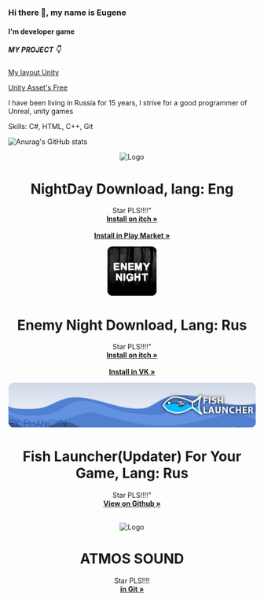 ### Hi there 👋, my name is Eugene
#### I'm developer game
##### MY PROJECT 👇

<a href="https://github.com/phancyn/phancyn/blob/main/My_layout_Unity.wlt">My layout Unity</a>

<a href="https://github.com/phancyn/Top-Assets-For-Unity-Free/tree/main">Unity Asset's Free</a>

I have been living in Russia for 15 years, I strive for a good programmer of Unreal, unity games

Skills: C#, HTML, C++, Git

![Anurag's GitHub stats](https://github-readme-stats.vercel.app/api?username=phancyn&hide=contribs,prs)


<p align="center">
  <a href="#">
  </a>
  <p align="center">
   <img width="100" height="100" src="https://github.com/phancyn/image/blob/main/logo-nightday2.png" alt="Logo">
     <h1 align="center"><b>NightDay Download, lang: Eng</b></h1>
        <p align="center">
      Star PLS!!!!"
    <br />
    <a href="https://phancyn.itch.io/nightday"><strong>Install on itch »</strong></a>
    <br />
    <br />
    <a href="https://play.google.com/store/apps/details?id=com.Phancyn.NightDay"><strong>Install in Play Market »</strong></a>
    <br />
  </p>
  </p>

  <p align="center">
  <a href="#">
  </a>
  <p align="center">
   <img width="100" height="100" src="https://github.com/phancyn/image/blob/main/Icon%20For%20Enemy%20Night.png?raw=true" alt="Logo">
     <h1 align="center"><b>Enemy Night Download, Lang: Rus</b></h1>
        <p align="center">
      Star PLS!!!!"
    <br />
    <a href="https://phancyn.itch.io/enemy-night"><strong>Install on itch »</strong></a>
    <br />
    <br />
    <a href="https://vk.com/phancyn_official"><strong>Install in VK »</strong></a>
    <br />
  </p>
  </p>

  <p align="center">
  <a href="#">
  </a>
  <p align="center">
   <img src="https://github.com/phancyn/Fish-Launcher-Public/blob/main/img(don't%20open)/banner.png?raw=true">
     <h1 align="center"><b>Fish Launcher(Updater) For Your Game, Lang: Rus</b></h1>
        <p align="center">
      Star PLS!!!!"
    <br />
    <a href="https://github.com/phancyn/Fish-Launcher-Public"><strong>View on Github »</strong></a>
    <br />
    <br />
  </p>
  </p>

 <p align="center">
  <a href="#">
  </a>
  <p align="center">
   <img width="100" height="100" src="https://github.com/phancyn/ATMOS-Sound/blob/main/img/logo.png?raw=true" alt="Logo">
     <h1 align="center"><b>ATMOS SOUND</b></h1>
        <p align="center">
      Star PLS!!!!
    <br />
    <a href="https://github.com/phancyn/ATMOS-Sound"><strong>in Git »</strong></a>
    <br />
  </p>
  </p>


